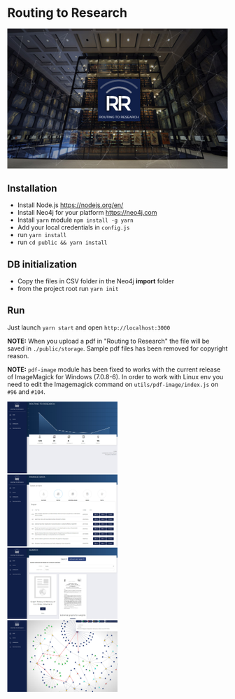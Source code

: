 ﻿# Routing to Research
<img src="public/img/screenshot/1.jpg" alt="Front page"/>


## Installation
- Install Node.js https://nodejs.org/en/
- Install Neo4j for your platform https://neo4j.com
- Install `yarn` module `npm install -g yarn`
- Add your local credentials in `config.js`
- run `yarn install`
- run `cd public && yarn install`

## DB initialization
- Copy the files in CSV folder in the Neo4j **import** folder
- from the project root run `yarn init` 

## Run
Just launch
`yarn start` and open `http://localhost:3000`

**NOTE:** When you upload a pdf in "Routing to Research" the file will be saved in `./public/storage`. Sample pdf files has been removed for copyright reason.

**NOTE:** `pdf-image` module has been fixed to works with the current release of ImageMagick for Windows (7.0.8-6).
In order to work with Linux env you need to edit the Imagemagick command on `utils/pdf-image/index.js` on `#96` and `#104`.

<img style="width:50%" src="public/img/screenshot/2.jpg" alt="Screen2"/>
<img style="width:50%" src="public/img/screenshot/3.jpg" alt="Screen3"/>
<img style="width:50%" src="public/img/screenshot/4.jpg" alt="Screen4"/>
<img style="width:50%" src="public/img/screenshot/5.jpg" alt="Screen5"/>



